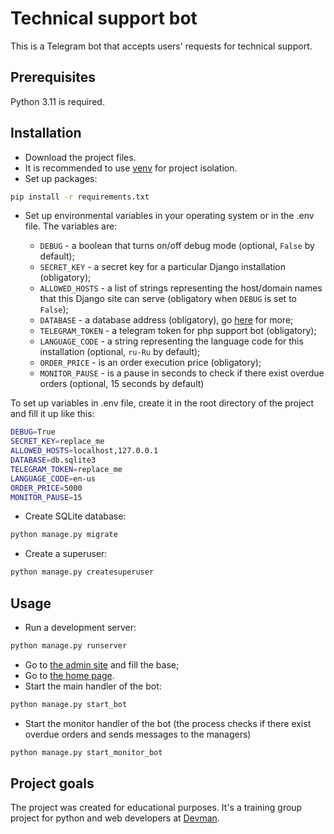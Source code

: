 # Technical support bot

This is a Telegram bot that accepts users' requests for technical support.

## Prerequisites

Python 3.11 is required.

## Installation

- Download the project files.
- It is recommended to use [venv](https://docs.python.org/3/library/venv.html?highlight=venv#module-venv) for project isolation.
- Set up packages:

```bash
pip install -r requirements.txt
```

- Set up environmental variables in your operating system or in the .env file. The variables are:

  - `DEBUG` - a boolean that turns on/off debug mode (optional, `False` by default);
  - `SECRET_KEY` - a secret key for a particular Django installation (obligatory);
  - `ALLOWED_HOSTS` - a list of strings representing the host/domain names that this Django site can serve (obligatory when `DEBUG` is set to `False`);
  - `DATABASE` - a database address (obligatory), go [here](https://github.com/jacobian/dj-database-url) for more;
  - `TELEGRAM_TOKEN` - a telegram token for php support bot (obligatory);
  - `LANGUAGE_CODE` - a string representing the language code for this installation (optional, `ru-Ru` by default);
  - `ORDER_PRICE` - is an order execution price (obligatory);
  - `MONITOR_PAUSE` - is a pause in seconds to check if there exist overdue orders (optional, 15 seconds by default)

To set up variables in .env file, create it in the root directory of the project and fill it up like this:

```bash
DEBUG=True
SECRET_KEY=replace_me
ALLOWED_HOSTS=localhost,127.0.0.1
DATABASE=db.sqlite3
TELEGRAM_TOKEN=replace_me
LANGUAGE_CODE=en-us
ORDER_PRICE=5000
MONITOR_PAUSE=15
```

- Create SQLite database:

```bash
python manage.py migrate
```

- Create a superuser:

```bash
python manage.py createsuperuser
```

## Usage

- Run a development server:

```bash
python manage.py runserver
```

- Go to [the admin site](http://127.0.0.1:8000/admin/) and fill the base;
- Go to [the home page](http://127.0.0.1:8000/).
- Start the main handler of the bot:

```bash
python manage.py start_bot
```

- Start the monitor handler of the bot (the process checks if there exist overdue orders and sends messages to the managers)

```bash
python manage.py start_monitor_bot
```

## Project goals

The project was created for educational purposes.
It's a training group project for python and web developers at [Devman](https://dvmn.org).
